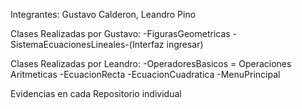 Integrantes: Gustavo Calderon, Leandro Pino

Clases Realizadas por Gustavo: -FigurasGeometricas -SistemaEcuacionesLineales-(Interfaz ingresar)

Clases Realizadas por Leandro: -OperadoresBasicos = Operaciones Aritmeticas -EcuacionRecta -EcuacionCuadratica -MenuPrincipal

Evidencias en cada Repositorio individual

